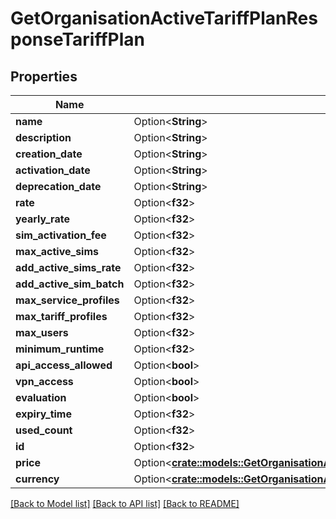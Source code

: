 # GetOrganisationActiveTariffPlanResponseTariffPlan

## Properties

Name | Type | Description | Notes
------------ | ------------- | ------------- | -------------
**name** | Option<**String**> |  | [optional]
**description** | Option<**String**> |  | [optional]
**creation_date** | Option<**String**> |  | [optional]
**activation_date** | Option<**String**> |  | [optional]
**deprecation_date** | Option<**String**> |  | [optional]
**rate** | Option<**f32**> |  | [optional]
**yearly_rate** | Option<**f32**> |  | [optional]
**sim_activation_fee** | Option<**f32**> |  | [optional]
**max_active_sims** | Option<**f32**> |  | [optional]
**add_active_sims_rate** | Option<**f32**> |  | [optional]
**add_active_sim_batch** | Option<**f32**> |  | [optional]
**max_service_profiles** | Option<**f32**> |  | [optional]
**max_tariff_profiles** | Option<**f32**> |  | [optional]
**max_users** | Option<**f32**> |  | [optional]
**minimum_runtime** | Option<**f32**> |  | [optional]
**api_access_allowed** | Option<**bool**> |  | [optional]
**vpn_access** | Option<**bool**> |  | [optional]
**evaluation** | Option<**bool**> |  | [optional]
**expiry_time** | Option<**f32**> |  | [optional]
**used_count** | Option<**f32**> |  | [optional]
**id** | Option<**f32**> |  | [optional]
**price** | Option<[**crate::models::GetOrganisationActiveTariffPlanResponseTariffPlanPrice**](GetOrganisationActiveTariffPlanResponse_tariff_plan_price.md)> |  | [optional]
**currency** | Option<[**crate::models::GetOrganisationActiveTariffPlanResponseTariffPlanCurrency**](GetOrganisationActiveTariffPlanResponse_tariff_plan_currency.md)> |  | [optional]

[[Back to Model list]](../README.md#documentation-for-models) [[Back to API list]](../README.md#documentation-for-api-endpoints) [[Back to README]](../README.md)



